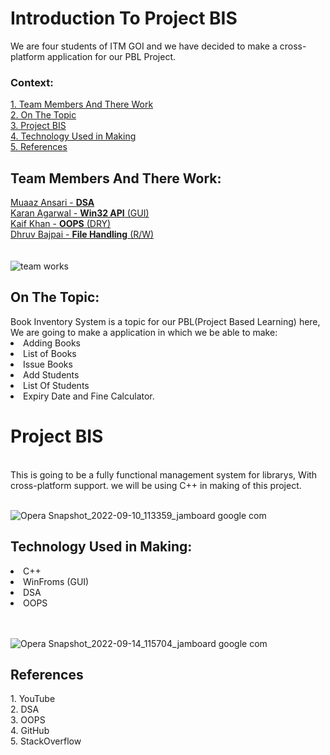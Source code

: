 # Introduction To Project BIS
We are four students of ITM GOI and we have decided to make a cross-platform application for our PBL Project.

<h3>Context:</h3> 
<a href="#team-members-and-there-work">1. Team Members And There Work</a><br>
<a href="#on-the-topic">2. On The Topic</a><br>
<a href="#project-bis">3. Project BIS</a><br>
<a href="#technology-used-in-making">4. Technology Used in Making</a><br>
<a href="#references">5. References</a><br>

<h2>Team Members And There Work:</h2>
<a href="https://github.com/muaaz123456789">Muaaz Ansari - <b>DSA</b></a><br>
<a href="https://github.com/KKA-0">Karan Agarwal - <b>Win32 API</b> (GUI)</a><br>
<a href="https://github.com/kaifkhan1234">Kaif Khan - <b>OOPS</b> (DRY)</a><br>
<a href="https://github.com/Dhruvbajpaii">Dhruv Bajpai - <b>File Handling</b> (R/W)</a><br><br><br>
<img src="https://blogger.googleusercontent.com/img/b/R29vZ2xl/AVvXsEhAW_ok4Dv3unhrc4zyMlRFshp5GupHyQeNsMnukn0Edj12HicY4kFLy37lyJU32RpaD1hY2Kmdx8d-1wTgGy5XPdfmfeNK-m08T7mRZDtfnCPSaCS5yP_Wb1elE3q2HTE5a6HqVsVFB9xDb_0a5KXaVO-Bz1BwKJAC4VJT4ExAg26qrNJodWew_Fs3/s1422/Project-BIS%20(PBL)%203.png" alt="team works">
<h2>On The Topic:</h2>
Book Inventory System is a topic for our PBL(Project Based Learning) here, We are going to make a application in which we be able to make:
<li>Adding Books</li>
<li>List of Books</li>
<li>Issue Books</li>
<li>Add Students</li>
<li>List Of Students</li>
<li>Expiry Date and Fine Calculator.</li>

<h1>Project BIS</h1><br>
This is going to be a fully functional management system for librarys, With cross-platform support.
we will be using C++ in making of this project.<br><br>

![Opera Snapshot_2022-09-10_113359_jamboard google com](https://user-images.githubusercontent.com/85556603/189471633-4dfdd463-5f86-4960-ba61-3268a3569647.png)

<h2>Technology Used in Making:</h2>
<li>C++
</li>
<li>WinFroms (GUI)
</li>
<li>DSA
</li>
<li>OOPS
</li><br><br>

![Opera Snapshot_2022-09-14_115704_jamboard google com](https://user-images.githubusercontent.com/85556603/190076367-db836a95-aae5-4270-b4f2-505612738ecb.png)


<h2>References</h2>
1. YouTube<br>
2. DSA<br>
3. OOPS<br>
4. GitHub<br>
5. StackOverflow<br>


